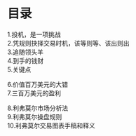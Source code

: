 # 目录
1.投机，是一项挑战   
2.凭规则抉择交易时机，该等则等、该出则出    
3.追随领头羊    
4.到手的钱财     
5.关键点     

6.价值百万美元的大错   
7.三百万美元的盈利   

8.利弗莫尔市场分析法   
9.利弗莫尔操盘规则  
10.利弗莫尔交易图表手稿和释义  
